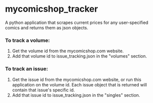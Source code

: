 # mycomicshop_tracker

A python application that scrapes current prices for any user-specified comics and returns them as json objects.

### To track a volume:
1. Get the volume id from the mycomicshop.com website.
2. Add that volume id to issue_tracking.json in the "volumes" section.

### To track an issue:
1. Get the issue id from the mycomicshop.com website, or run this application on the volume id.  Each issue object that is returned will contain that issue's specific id.
2. Add that issue id to issue_tracking.json in the "singles" section.
